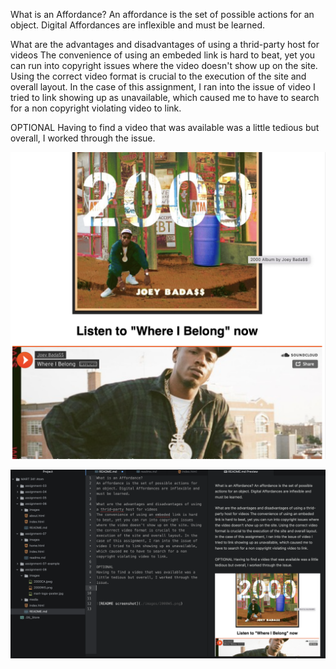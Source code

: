 What is an Affordance?
An affordance is the set of possible actions for an object. Digital Affordances are inflexible and must be learned.

What are the advantages and disadvantages of using a thrid-party host for videos
The convenience of using an embeded link is hard to beat, yet you can run into copyright issues where the video doesn't show up on the site. Using the correct video format is crucial to the execution of the site and overall layout. In the case of this assignment, I ran into the issue of video I tried to link showing up as unavailable, which caused me to have to search for a non copyright violating video to link.

OPTIONAL
Having to find a video that was available was a little tedious but overall, I worked through the issue.



![README screenshot](./images/2000WS.png)

![README screenshot](./images/READMESC.png)
